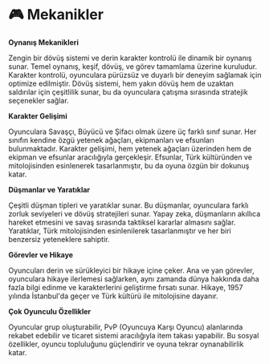 # 🎮 Mekanikler

**Oynanış Mekanikleri**

Zengin bir dövüş sistemi ve derin karakter kontrolü ile dinamik bir oynanış sunar. Temel oynanış, keşif, dövüş, ve görev tamamlama üzerine kuruludur. Karakter kontrolü, oyunculara pürüzsüz ve duyarlı bir deneyim sağlamak için optimize edilmiştir. Dövüş sistemi, hem yakın dövüş hem de uzaktan saldırılar için çeşitlilik sunar, bu da oyunculara çatışma sırasında stratejik seçenekler sağlar.

**Karakter Gelişimi**

Oyunculara Savaşçı, Büyücü ve Şifacı olmak üzere üç farklı sınıf sunar. Her sınıfın kendine özgü yetenek ağaçları, ekipmanları ve efsunları bulunmaktadır. Karakter gelişimi, hem yetenek ağaçları üzerinden hem de ekipman ve efsunlar aracılığıyla gerçekleşir. Efsunlar, Türk kültüründen ve mitolojisinden esinlenerek tasarlanmıştır, bu da oyuna özgün bir dokunuş katar.

**Düşmanlar ve Yaratıklar**

Çeşitli düşman tipleri ve yaratıklar sunar. Bu düşmanlar, oyunculara farklı zorluk seviyeleri ve dövüş stratejileri sunar. Yapay zeka, düşmanların akıllıca hareket etmesini ve savaş sırasında taktiksel kararlar almasını sağlar. Yaratıklar, Türk mitolojisinden esinlenilerek tasarlanmıştır ve her biri benzersiz yeteneklere sahiptir.

**Görevler ve Hikaye**

Oyuncuları derin ve sürükleyici bir hikaye içine çeker. Ana ve yan görevler, oyunculara hikaye ilerlemesi sağlarken, aynı zamanda dünya hakkında daha fazla bilgi edinme ve karakterlerini geliştirme fırsatı sunar. Hikaye, 1957 yılında İstanbul'da geçer ve Türk kültürü ile mitolojisine dayanır.

**Çok Oyunculu Özellikler**

Oyuncular grup oluşturabilir, PvP (Oyuncuya Karşı Oyuncu) alanlarında rekabet edebilir ve ticaret sistemi aracılığıyla item takası yapabilir. Bu sosyal özellikler, oyuncu topluluğunu güçlendirir ve oyuna tekrar oynanabilirlik katar.
